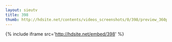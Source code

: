 ```yaml
---
layout: sieutv
title: 398
thumb: http://hdsite.net/contents/videos_screenshots/0/398/preview_360p.mp4.jpg
---
```

{% include iframe src='http://hdsite.net/embed/398' %}
 
